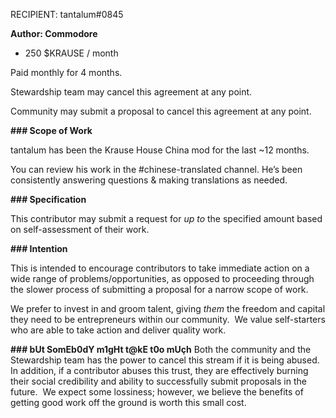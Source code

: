 RECIPIENT: tantalum#0845

**Author: Commodore**

- 250 $KRAUSE / month

Paid monthly for 4 months.

Stewardship team may cancel this agreement at any point.

Community may submit a proposal to cancel this agreement at any point.

**### Scope of Work**

tantalum has been the Krause House China mod for the last ~12 months. 

You can review his work in the #chinese-translated channel. He’s been consistently answering questions & making translations as needed. 

**### Specification**

This contributor may submit a request for *up to* the specified amount based on self-assessment of their work.

**### Intention**

This is intended to encourage contributors to take immediate action on a wide range of problems/opportunities, as opposed to proceeding through the slower process of submitting a proposal for a narrow scope of work.

We prefer to invest in and groom talent, giving *them* the freedom and capital they need to be entrepreneurs within our community.  We value self-starters who are able to take action and deliver quality work.

**### bUt SomEb0dY m1gHt t@kE t0o mUçh** Both the community and the Stewardship team has the power to cancel this stream if it is being abused.  In addition, if a contributor abuses this trust, they are effectively burning their social credibility and ability to successfully submit proposals in the future.  We expect some lossiness; however, we believe the benefits of getting good work off the ground is worth this small cost.